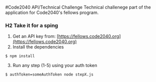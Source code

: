 #Code2040 API/Technical Challenge
Technical challenege part of the application for Code2040's fellows program.

### H2 Take it for a sping

1. Get an API key from: [https://fellows.code2040.org](https://fellows.code2040.org)
2. Install the dependencies
```
$ npm install
```
3. Run any step (1-5) using your auth token
```bash
$ authToken=someAuthToken node stepX.js
```
